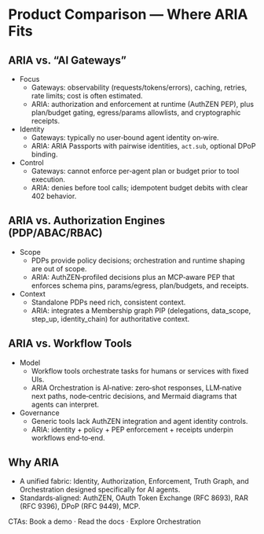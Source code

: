 # Product Comparison — Where ARIA Fits

## ARIA vs. “AI Gateways”
- Focus
  - Gateways: observability (requests/tokens/errors), caching, retries, rate limits; cost is often estimated.
  - ARIA: authorization and enforcement at runtime (AuthZEN PEP), plus plan/budget gating, egress/params allowlists, and cryptographic receipts.
- Identity
  - Gateways: typically no user‑bound agent identity on‑wire.
  - ARIA: ARIA Passports with pairwise identities, `act.sub`, optional DPoP binding.
- Control
  - Gateways: cannot enforce per‑agent plan or budget prior to tool execution.
  - ARIA: denies before tool calls; idempotent budget debits with clear 402 behavior.

## ARIA vs. Authorization Engines (PDP/ABAC/RBAC)
- Scope
  - PDPs provide policy decisions; orchestration and runtime shaping are out of scope.
  - ARIA: AuthZEN‑profiled decisions plus an MCP‑aware PEP that enforces schema pins, params/egress, plan/budgets, and receipts.
- Context
  - Standalone PDPs need rich, consistent context.
  - ARIA: integrates a Membership graph PIP (delegations, data_scope, step_up, identity_chain) for authoritative context.

## ARIA vs. Workflow Tools
- Model
  - Workflow tools orchestrate tasks for humans or services with fixed UIs.
  - ARIA Orchestration is AI‑native: zero‑shot responses, LLM‑native next paths, node‑centric decisions, and Mermaid diagrams that agents can interpret.
- Governance
  - Generic tools lack AuthZEN integration and agent identity controls.
  - ARIA: identity + policy + PEP enforcement + receipts underpin workflows end‑to‑end.

## Why ARIA
- A unified fabric: Identity, Authorization, Enforcement, Truth Graph, and Orchestration designed specifically for AI agents.
- Standards‑aligned: AuthZEN, OAuth Token Exchange (RFC 8693), RAR (RFC 9396), DPoP (RFC 9449), MCP.

CTAs: Book a demo · Read the docs · Explore Orchestration

